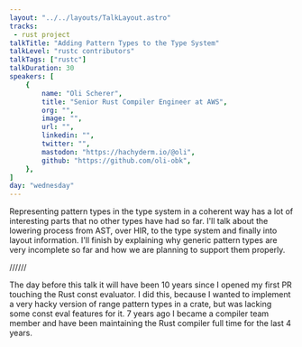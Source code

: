 ```yaml
---
layout: "../../layouts/TalkLayout.astro"
tracks:
 - rust project
talkTitle: "Adding Pattern Types to the Type System"
talkLevel: "rustc contributors"
talkTags: ["rustc"]
talkDuration: 30
speakers: [
    {
        name: "Oli Scherer",
        title: "Senior Rust Compiler Engineer at AWS",
        org: "",
        image: "",
        url: "",
        linkedin: "",
        twitter: "",
        mastodon: "https://hachyderm.io/@oli",
        github: "https://github.com/oli-obk",
    },
]
day: "wednesday"
---
```


Representing pattern types in the type system in a coherent way has a lot of
interesting parts that no other types have had so far.
I'll talk about the lowering process from AST, over HIR, to the type system and
finally into layout information.
I'll finish by explaining why generic pattern types are very incomplete so
far and how we are planning to support them properly.

////// <!-- sepatator between abstract and bio -->

The day before this talk it will have been 10 years since I opened my first PR
touching the Rust const evaluator.
I did this, because I wanted to implement a very hacky version of range pattern
types in a crate, but was lacking some const eval features for it.
7 years ago I became a compiler team member and have been maintaining the Rust
compiler full time for the last 4 years.
